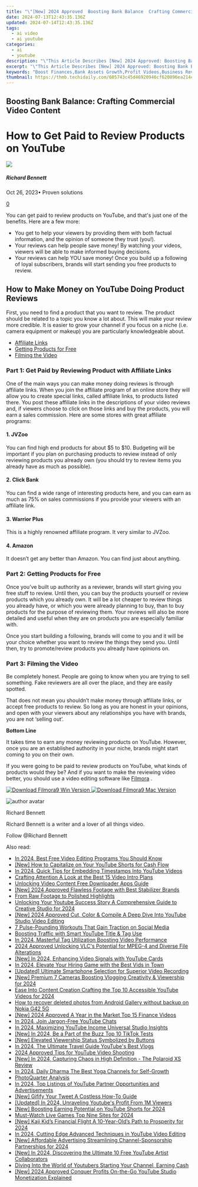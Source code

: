```yaml
---
title: "\"[New] 2024 Approved  Boosting Bank Balance  Crafting Commercial Video Content\""
date: 2024-07-13T12:43:35.136Z
updated: 2024-07-14T12:43:35.136Z
tags:
  - ai video
  - ai youtube
categories:
  - ai
  - youtube
description: "\"This Article Describes [New] 2024 Approved: Boosting Bank Balance: Crafting Commercial Video Content\""
excerpt: "\"This Article Describes [New] 2024 Approved: Boosting Bank Balance: Crafting Commercial Video Content\""
keywords: "Boost Finances,Bank Assets Growth,Profit Videos,Business Revenue,Income Uplift,Merchant Savings,Commercial Ads"
thumbnail: https://thmb.techidaily.com/605743c45d46920946cf620896ea214cdef6126e457144d63179eeaf5994b016.jpg
---
```


## Boosting Bank Balance: Crafting Commercial Video Content

# How to Get Paid to Review Products on YouTube

![](https://images.wondershare.com/filmora/article-images/richard-bennett.jpg)

##### Richard Bennett

 Oct 26, 2023• Proven solutions

[0](#commentsBoxSeoTemplate)

You can get paid to review products on YouTube, and that's just one of the benefits. Here are a few more:

* You get to help your viewers by providing them with both factual information, and the opinion of someone they trust (you!).
* Your reviews can help people save money! By watching your videos, viewers will be able to make informed buying decisions.
* Your reviews can help YOU save money! Once you build up a following of loyal subscribers, brands will start sending you free products to review.

## How to Make Money on YouTube Doing Product Reviews

First, you need to find a product that you want to review. The product should be related to a topic you know a lot about. This will make your review more credible. It is easier to grow your channel if you focus on a niche (i.e. camera equipment or makeup) you are particularly knowledgeable about.

* [Affiliate Links](#affiliatelinks)
* [Getting Products for Free](#freeproducts)
* [Filming the Video](#filming)

### Part 1: Get Paid by Reviewing Product with Affiliate Links

One of the main ways you can make money doing reviews is through affiliate links. When you join the affiliate program of an online store they will allow you to create special links, called affiliate links, to products listed there. You post these affiliate links in the descriptions of your video reviews and, if viewers choose to click on those links and buy the products, you will earn a sales commission. Here are some stores with great affiliate programs:

#### 1\. JVZoo

You can find high end products for about $5 to $10\. Budgeting will be important if you plan on purchasing products to review instead of only reviewing products you already own (you should try to review items you already have as much as possible).

#### 2\. Click Bank

You can find a wide range of interesting products here, and you can earn as much as 75% on sales commissions if you provide your viewers with an affiliate link.

#### 3\. Warrior Plus

This is a highly renowned affiliate program. It very similar to JVZoo.

#### 4\. Amazon

It doesn’t get any better than Amazon. You can find just about anything.

### Part 2:  Getting Products for Free

Once you’ve built up authority as a reviewer, brands will start giving you free stuff to review. Until then, you can buy the products yourself or review products which you already own. It will be a lot cheaper to review things you already have, or which you were already planning to buy, than to buy products for the purpose of reviewing them. Your reviews will also be more detailed and useful when they are on products you are especially familiar with.

Once you start building a following, brands will come to you and it will be your choice whether you want to review the things they send you. Until then, try to promote/review products you already have opinions on.

### Part 3:  Filming the Video

Be completely honest. People are going to know when you are trying to sell something. Fake reviewers are all over the place, and they are easily spotted.

That does not mean you shouldn’t make money through affiliate links, or accept free products to review. So long as you are honest in your opinions, and open with your viewers about any relationships you have with brands, you are not ‘selling out’.

**Bottom Line**

It takes time to earn any money reviewing products on YouTube. However, once you are an established authority in your niche, brands might start coming to you on their own.

If you were going to be paid to review products on YouTube, what kinds of products would they be? And if you want to make the reviewing video better, you should use a video editing software like [Filmora](https://tools.techidaily.com/wondershare/filmora/download/) .

[![Download Filmora9 Win Version](https://images.wondershare.com/filmora/guide/download-btn-win.jpg) ](https://tools.techidaily.com/wondershare/filmora/download/) [![Download Filmora9 Mac Version](https://images.wondershare.com/filmora/guide/download-btn-mac.jpg) ](https://tools.techidaily.com/wondershare/filmora/download/)

![author avatar](https://images.wondershare.com/filmora/article-images/richard-bennett.jpg)

Richard Bennett

Richard Bennett is a writer and a lover of all things video.

Follow @Richard Bennett


<ins class="adsbygoogle"
     style="display:block"
     data-ad-format="autorelaxed"
     data-ad-client="ca-pub-7571918770474297"
     data-ad-slot="1223367746"></ins>



<ins class="adsbygoogle"
     style="display:block"
     data-ad-client="ca-pub-7571918770474297"
     data-ad-slot="8358498916"
     data-ad-format="auto"
     data-full-width-responsive="true"></ins>



<span class="atpl-alsoreadstyle">Also read:</span>
<div><ul>
<li><a href="https://youtube-sure.techidaily.com/24-best-free-video-editing-programs-you-should-know/"><u>In 2024, Best Free Video Editing Programs You Should Know</u></a></li>
<li><a href="https://youtube-sure.techidaily.com/ow-to-capitalize-on-your-youtube-shorts-for-cash-flow/"><u>[New] How to Capitalize on Your YouTube Shorts for Cash Flow</u></a></li>
<li><a href="https://youtube-sure.techidaily.com/24-quick-tips-for-embedding-timestamps-into-youtube-videos/"><u>In 2024, Quick Tips for Embedding Timestamps Into YouTube Videos</u></a></li>
<li><a href="https://youtube-sure.techidaily.com/ing-attention-a-look-at-the-best-15-video-intro-plans/"><u>Crafting Attention  A Look at the Best 15 Video Intro Plans</u></a></li>
<li><a href="https://youtube-sure.techidaily.com/king-video-content-free-downloader-apps-guide/"><u>Unlocking Video Content  Free Downloader Apps Guide</u></a></li>
<li><a href="https://youtube-sure.techidaily.com/024-approved-flawless-footage-with-best-stabilizer-brands/"><u>[New] 2024 Approved  Flawless Footage with Best Stabilizer Brands</u></a></li>
<li><a href="https://youtube-sure.techidaily.com/raw-footage-to-polished-highlights/"><u>From Raw Footage to Polished Highlights</u></a></li>
<li><a href="https://youtube-sure.techidaily.com/king-your-youtube-success-story-a-comprehensive-guide-to-creative-studio-for-2024/"><u>Unlocking Your Youtube Success Story  A Comprehensive Guide to Creative Studio for 2024</u></a></li>
<li><a href="https://youtube-sure.techidaily.com/024-approved-cut-color-and-compile-a-deep-dive-into-youtube-studio-video-editing/"><u>[New] 2024 Approved  Cut, Color & Compile  A Deep Dive Into YouTube Studio Video Editing</u></a></li>
<li><a href="https://youtube-sure.techidaily.com/se-pounding-workouts-that-gain-traction-on-social-media/"><u>7 Pulse-Pounding Workouts That Gain Traction on Social Media</u></a></li>
<li><a href="https://youtube-sure.techidaily.com/ing-traffic-with-smart-youtube-title-and-tag-use/"><u>Boosting Traffic with Smart YouTube Title & Tag Use</u></a></li>
<li><a href="https://youtube-sure.techidaily.com/24-masterful-tag-utilization-boosting-video-performance/"><u>In 2024, Masterful Tag Utilization Boosting Video Performance</u></a></li>
<li><a href="https://some-skills.techidaily.com/2024-approved-unlocking-vlcs-potential-for-mpeg-4-and-diverse-file-alterations/"><u>2024 Approved  Unlocking VLC's Potential for MPEG-4 and Diverse File Alterations</u></a></li>
<li><a href="https://youtube-sure.techidaily.com/n-2024-enhancing-video-signals-with-youtube-cards/"><u>[New] In 2024, Enhancing Video Signals with YouTube Cards</u></a></li>
<li><a href="https://youtube-sure.techidaily.com/24-elevate-your-hiring-game-with-the-best-vids-in-town/"><u>In 2024, Elevate Your Hiring Game with the Best Vids in Town</u></a></li>
<li><a href="https://fox-cloud.techidaily.com/updated-ultimate-smartphone-selection-for-superior-video-recording/"><u>[Updated] Ultimate Smartphone Selection for Superior Video Recording</u></a></li>
<li><a href="https://youtube-sure.techidaily.com/remium-7-cameras-boosting-vlogging-creativity-and-viewership-for-2024/"><u>[New] Premium 7 Cameras Boosting Vlogging Creativity & Viewership for 2024</u></a></li>
<li><a href="https://youtube-sure.techidaily.com/into-content-creation-crafting-the-top-10-accessible-youtube-videos-for-2024/"><u>Ease Into Content Creation  Crafting the Top 10 Accessible YouTube Videos for 2024</u></a></li>
<li><a href="https://blog-min.techidaily.com/how-to-recover-deleted-photos-from-android-gallery-without-backup-on-nokia-g42-5g-by-stellar-photo-recovery-android-mobile-photo-recover/"><u>How to recover deleted photos from Android Gallery without backup on Nokia G42 5G</u></a></li>
<li><a href="https://youtube-sure.techidaily.com/024-approved-a-year-in-the-market-top-15-finance-videos/"><u>[New] 2024 Approved  A Year in the Market  Top 15 Finance Videos</u></a></li>
<li><a href="https://youtube-sure.techidaily.com/24-join-jargon-free-youtube-chats/"><u>In 2024, Join Jargon-Free YouTube Chats</u></a></li>
<li><a href="https://youtube-sure.techidaily.com/24-maximizing-youtube-income-universal-studio-insights/"><u>In 2024, Maximizing YouTube Income  Universal Studio Insights</u></a></li>
<li><a href="https://tiktok-videos.techidaily.com/new-in-2024-be-a-part-of-the-buzz-top-10-tiktok-tests/"><u>[New] In 2024, Be a Part of the Buzz  Top 10 TikTok Tests</u></a></li>
<li><a href="https://youtube-sure.techidaily.com/levated-viewership-status-symbolized-by-buttons/"><u>[New] Elevated Viewership Status Symbolized by Buttons</u></a></li>
<li><a href="https://youtube-sure.techidaily.com/24-the-ultimate-travel-guide-youtubes-best-vlogs/"><u>In 2024, The Ultimate Travel Guide  YouTube's Best Vlogs</u></a></li>
<li><a href="https://facebook-video-footage.techidaily.com/2024-approved-tips-for-youtube-video-shooting/"><u>2024 Approved  Tips for YouTube Video Shooting</u></a></li>
<li><a href="https://fox-info.techidaily.com/new-in-2024-capturing-chaos-in-high-definition-the-polaroid-xs-review/"><u>[New] In 2024, Capturing Chaos in High Definition - The Polaroid XS Review</u></a></li>
<li><a href="https://youtube-sure.techidaily.com/24-daily-dharma-the-best-yoga-channels-for-self-growth/"><u>In 2024, Daily Dharma  The Best Yoga Channels for Self-Growth</u></a></li>
<li><a href="https://screen-sharing-recording.techidaily.com/photoquarter-analysis/"><u>PhotoQuarter Analysis</u></a></li>
<li><a href="https://youtube-sure.techidaily.com/24-top-listings-of-youtube-partner-opportunities-and-advertisements/"><u>In 2024, Top Listings of YouTube Partner Opportunities and Advertisements</u></a></li>
<li><a href="https://twitter-videos.techidaily.com/new-gifify-your-tweet-a-costless-how-to-guide/"><u>[New] Gifify Your Tweet  A Costless How-To Guide</u></a></li>
<li><a href="https://youtube-sure.techidaily.com/ed-in-2024-unraveling-youtubes-profit-from-1m-viewers/"><u>[Updated] In 2024, Unraveling Youtube's Profit From 1M Viewers</u></a></li>
<li><a href="https://youtube-sure.techidaily.com/oosting-earning-potential-on-youtube-shorts-for-2024/"><u>[New] Boosting Earning Potential on YouTube Shorts for 2024</u></a></li>
<li><a href="https://extra-approaches.techidaily.com/must-watch-live-games-top-nine-sites-for-2024/"><u>Must-Watch Live Games  Top Nine Sites for 2024</u></a></li>
<li><a href="https://youtube-sure.techidaily.com/aji-kids-financial-flight-a-10-year-olds-path-to-prosperity-for-2024/"><u>[New] Kaji Kid’s Financial Flight  A 10-Year-Old’s Path to Prosperity for 2024</u></a></li>
<li><a href="https://youtube-video-recordings.techidaily.com/in-2024-cutting-edge-advanced-techniques-in-youtube-video-editing/"><u>In 2024, Cutting Edge  Advanced Techniques in YouTube Video Editing</u></a></li>
<li><a href="https://youtube-sure.techidaily.com/ffordable-advertising-streamlining-channel-sponsorship-partnerships-for-2024/"><u>[New] Affordable Advertising  Streamlining Channel-Sponsorship Partnerships for 2024</u></a></li>
<li><a href="https://youtube-sure.techidaily.com/n-2024-discovering-the-ultimate-10-free-youtube-artist-collaborators/"><u>[New] In 2024, Discovering the Ultimate 10 Free YouTube Artist Collaborators</u></a></li>
<li><a href="https://youtube-lab.techidaily.com/g-into-the-world-of-youtubers-starting-your-channel-earning-cash/"><u>Diving Into the World of Youtubers  Starting Your Channel, Earning Cash</u></a></li>
<li><a href="https://youtube-sure.techidaily.com/024-approved-conquer-profits-on-the-go-youtube-studio-monetization-explained/"><u>[New] 2024 Approved  Conquer Profits On-the-Go  YouTube Studio Monetization Explained</u></a></li>
</ul></div>

